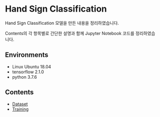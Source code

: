 # Hand Sign Classification

Hand Sign Classification 모델을 만든 내용을 정리하였습니다.

Contents의 각 항목별로 간단한 설명과 함께 Jupyter Notebook 코드를 정리하였습니다.



## Environments

- Linux Ubuntu 18.04
- tensorflow 2.1.0
- python 3.7.6



## Contents

- [Dataset](./dataset)
- [Training](./training)